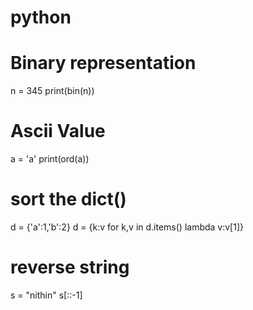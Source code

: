 # python

# Binary representation
n = 345
print(bin(n))

# Ascii Value
a = 'a'
print(ord(a))

# sort the dict()
d = {'a':1,'b':2}
d = {k:v for k,v in d.items() lambda v:v[1]}

# reverse string
s = "nithin"
s[::-1]

